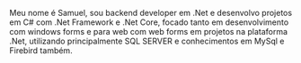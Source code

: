 Meu nome é Samuel, sou backend developer em .Net e desenvolvo projetos em C# com .Net Framework e .Net Core, focado tanto em desenvolvimento com windows forms e para web com web forms em projetos na plataforma .Net, 
utilizando principalmente SQL SERVER e conhecimentos em MySql e Firebird também.
